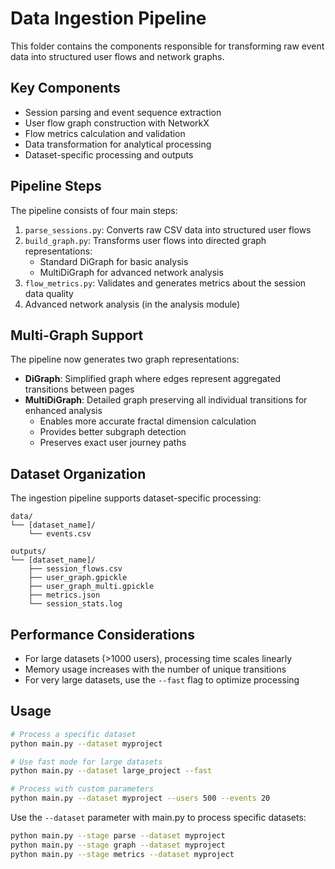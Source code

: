 # Data Ingestion Pipeline

This folder contains the components responsible for transforming raw event data into structured user flows and network graphs.

## Key Components
- Session parsing and event sequence extraction
- User flow graph construction with NetworkX
- Flow metrics calculation and validation
- Data transformation for analytical processing
- Dataset-specific processing and outputs

## Pipeline Steps
The pipeline consists of four main steps:
1. `parse_sessions.py`: Converts raw CSV data into structured user flows
2. `build_graph.py`: Transforms user flows into directed graph representations:
   - Standard DiGraph for basic analysis
   - MultiDiGraph for advanced network analysis
3. `flow_metrics.py`: Validates and generates metrics about the session data quality
4. Advanced network analysis (in the analysis module)

## Multi-Graph Support
The pipeline now generates two graph representations:
- **DiGraph**: Simplified graph where edges represent aggregated transitions between pages
- **MultiDiGraph**: Detailed graph preserving all individual transitions for enhanced analysis
  - Enables more accurate fractal dimension calculation
  - Provides better subgraph detection
  - Preserves exact user journey paths

## Dataset Organization
The ingestion pipeline supports dataset-specific processing:

```
data/
└── [dataset_name]/
    └── events.csv

outputs/
└── [dataset_name]/
    ├── session_flows.csv
    ├── user_graph.gpickle
    ├── user_graph_multi.gpickle
    ├── metrics.json
    └── session_stats.log
```

## Performance Considerations
- For large datasets (>1000 users), processing time scales linearly
- Memory usage increases with the number of unique transitions
- For very large datasets, use the `--fast` flag to optimize processing

## Usage
```bash
# Process a specific dataset
python main.py --dataset myproject

# Use fast mode for large datasets
python main.py --dataset large_project --fast

# Process with custom parameters
python main.py --dataset myproject --users 500 --events 20
```

Use the `--dataset` parameter with main.py to process specific datasets:
```bash
python main.py --stage parse --dataset myproject
python main.py --stage graph --dataset myproject
python main.py --stage metrics --dataset myproject 